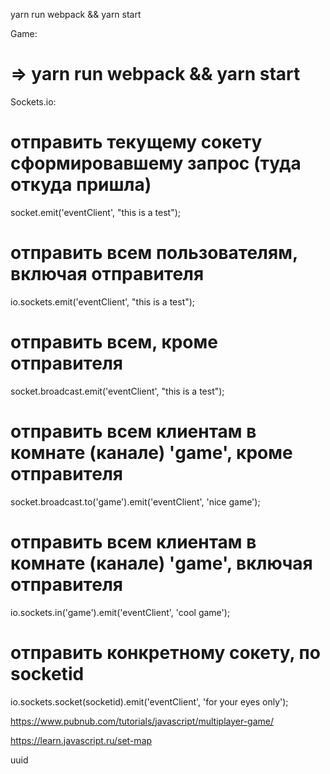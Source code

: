 yarn run webpack && yarn start


Game:
# => yarn run webpack && yarn start


Sockets.io:
# отправить текущему сокету сформировавшему запрос (туда откуда пришла)
socket.emit('eventClient', "this is a test");

# отправить всем пользователям, включая отправителя
io.sockets.emit('eventClient', "this is a test");

# отправить всем, кроме отправителя
socket.broadcast.emit('eventClient', "this is a test");

# отправить всем клиентам в комнате (канале) 'game', кроме отправителя
socket.broadcast.to('game').emit('eventClient', 'nice game');

# отправить всем клиентам в комнате (канале) 'game', включая отправителя
io.sockets.in('game').emit('eventClient', 'cool game');

# отправить конкретному сокету, по socketid
io.sockets.socket(socketid).emit('eventClient', 'for your eyes only');







https://www.pubnub.com/tutorials/javascript/multiplayer-game/

https://learn.javascript.ru/set-map


uuid
